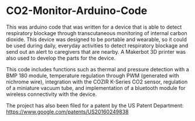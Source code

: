 # CO2-Monitor-Arduino-Code
This was arduino code that was written for a device that is able to detect respiratory blockage through transcutaneous monitoring of internal carbon dioxide. This device was designed to be portable and wearable, so it could be used during daily, everyday activities to detect respiratory blockage and send out an alert to caregivers that are nearby. A Makerbot 3D printer was also used to develop the parts for the device. 

This code includes functions such as thermal and pressure detection with a BMP 180 module, temperature regulation through PWM (generated with nichrome wire), integration with the COZIR K-Series CO2 sensor, regulation of a miniature vacuum tube, and implementation of a bluetooth module for wireless connectivity with the device.

The project has also been filed for a patent by the US Patent Department: https://www.google.com/patents/US20160249838 
